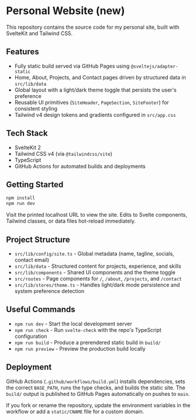 # Personal Website (new)

This repository contains the source code for my personal site, built with SvelteKit and Tailwind CSS.

## Features

- Fully static build served via GitHub Pages using `@sveltejs/adapter-static`
- Home, About, Projects, and Contact pages driven by structured data in `src/lib/data`
- Global layout with a light/dark theme toggle that persists the user's preference
- Reusable UI primitives (`SiteHeader`, `PageSection`, `SiteFooter`) for consistent styling
- Tailwind v4 design tokens and gradients configured in `src/app.css`

## Tech Stack

- SvelteKit 2
- Tailwind CSS v4 (via `@tailwindcss/vite`)
- TypeScript
- GitHub Actions for automated builds and deployments

## Getting Started

```bash
npm install
npm run dev
```

Visit the printed localhost URL to view the site. Edits to Svelte components, Tailwind classes, or data files hot-reload immediately.

## Project Structure

- `src/lib/config/site.ts` - Global metadata (name, tagline, socials, contact email)
- `src/lib/data` - Structured content for projects, experience, and skills
- `src/lib/components` - Shared UI components and the theme toggle
- `src/routes` - Page components for `/`, `/about`, `/projects`, and `/contact`
- `src/lib/stores/theme.ts` - Handles light/dark mode persistence and system preference detection

## Useful Commands

- `npm run dev` - Start the local development server
- `npm run check` - Run `svelte-check` with the repo's TypeScript configuration
- `npm run build` - Produce a prerendered static build in `build/`
- `npm run preview` - Preview the production build locally

## Deployment

GitHub Actions (`.github/workflows/build.yml`) installs dependencies, sets the correct `BASE_PATH`, runs the type checks, and builds the static site. The `build/` output is published to GitHub Pages automatically on pushes to `main`.

If you fork or rename the repository, update the environment variables in the workflow or add a `static/CNAME` file for a custom domain.
